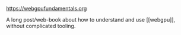https://webgpufundamentals.org

A long post/web-book about how to understand and use [[webgpu]], without complicated tooling.